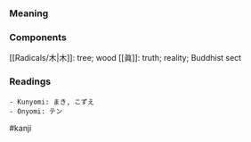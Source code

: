 ### Meaning



### Components

[[Radicals/木|木]]: tree; wood [[眞]]: truth; reality; Buddhist sect

### Readings

```
- Kunyomi: まき, こずえ
- Onyomi: テン
```

#kanji